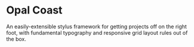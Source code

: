 # Opal Coast
An easily-extensible stylus framework for getting projects off on the right foot, with fundamental typography and responsive grid layout rules out of the box.
